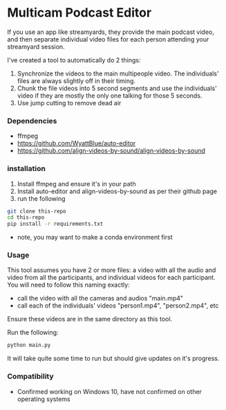 # Multicam Podcast Editor
If you use an app like streamyards, they provide the main podcast video, and then separate individual video files for each person attending your streamyard session. 

I've created a tool to automatically do 2 things:
1. Synchronize the videos to the main multipeople video. The individuals' files are always slightly off in their timing.
2. Chunk the file videos into 5 second segments and use the individuals' video if they are mostly the only one talking for those 5 seconds.
3. Use jump cutting to remove dead air

### Dependencies
- ffmpeg
- https://github.com/WyattBlue/auto-editor
- https://github.com/align-videos-by-sound/align-videos-by-sound

### installation

1. Install ffmpeg and ensure it's in your path
1. Install auto-editor and align-videos-by-sound as per their github page
1. run the following
```bash
git clone this-repo
cd this-repo
pip install -r requirements.txt
```

* note, you may want to make a conda environment first

### Usage

This tool assumes you have 2 or more files: a video with all the audio and video from all the participants, and individual videos for each participant.
You will need to follow this naming exactly:
- call the video with all the cameras and audios "main.mp4"
- call each of the individuals' videos "person1.mp4", "person2.mp4", etc

Ensure these videos are in the same directory as this tool.

Run the following:
```bash
python main.py
```

It will take quite some time to run but should give updates on it's progress.

### Compatibility
- Confirmed working on Windows 10, have not confirmed on other operating systems
